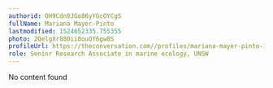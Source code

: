 ```yaml
---
authorid: OH9Cdn9JGo86yYGcOYCgS
fullName: Mariana Mayer-Pinto
lastmodified: 1524652335.755355
photo: 2QelgXr880ii8ouOY6gw8S
profileUrl: https://theconversation.com//profiles/mariana-mayer-pinto-155512
role: Senior Research Associate in marine ecology, UNSW
---
```

No content found